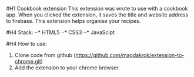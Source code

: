 #H1 Cookbook extension
This extension was wrote to use with a cookbook app. When you clicked the extension, it saves the title and website address to firebase. This extension helps organise your recipes. 

#H4 Stack:
⋅⋅* HTML5
⋅⋅* CSS3
⋅⋅* JavaScipt 

#H4 How to use:

1. Clone code from github (https://github.com/magdakrok/extension-to-chrome.git)
2. Add the extension to your chrome browser. 






